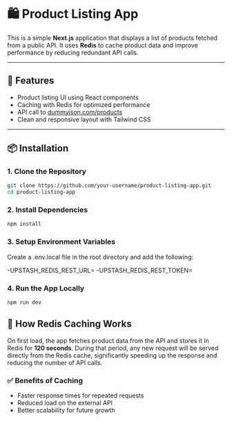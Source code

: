 # 🛍️ Product Listing App

This is a simple **Next.js** application that displays a list of products fetched from a public API. It uses **Redis** to cache product data and improve performance by reducing redundant API calls.

---

## 🚀 Features

- Product listing UI using React components
- Caching with Redis for optimized performance
- API call to [dummyjson.com/products](https://dummyjson.com/products)
- Clean and responsive layout with Tailwind CSS

---

## 📦 Installation

### 1. Clone the Repository

```bash
git clone https://github.com/your-username/product-listing-app.git
cd product-listing-app
```
### 2. Install Dependencies

```bash
npm install
```

### 3. Setup Environment Variables

Create a .env.local file in the root directory and add the following:

-UPSTASH_REDIS_REST_URL=
-UPSTASH_REDIS_REST_TOKEN=

### 4. Run the App Locally 

```bash
npm run dev
```
## 🧠 How Redis Caching Works

On first load, the app fetches product data from the API and stores it in Redis for **120 seconds**. During that period, any new request will be served directly from the Redis cache, significantly speeding up the response and reducing the number of API calls.

### ✅ Benefits of Caching

- Faster response times for repeated requests  
- Reduced load on the external API  
- Better scalability for future growth



